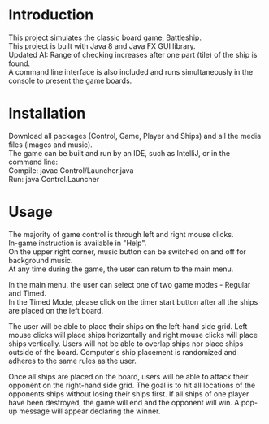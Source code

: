 # Introduction
This project simulates the classic board game, Battleship.\
This project is built with Java 8 and Java FX GUI library.\
Updated AI: Range of checking increases after one part (tile) of the ship is found.\
A command line interface is also included and runs simultaneously in the console to present the game boards.

# Installation
Download all packages (Control, Game, Player and Ships) and all the media files (images and music).\
The game can be built and run by an IDE, such as IntelliJ, or in the command line:\
Compile: javac Control/Launcher.java\
Run: java Control.Launcher

# Usage
The majority of game control is through left and right mouse clicks.\
In-game instruction is available in "Help".\
On the upper right corner, music button can be switched on and off for background music.\
At any time during the game, the user can return to the main menu.

In the main menu, the user can select one of two game modes - Regular and Timed.\
In the Timed Mode, please click on the timer start button after all the ships are placed on the left board.
  
The user will be able to place their ships on the left-hand side grid. Left mouse clicks will place ships horizontally and right mouse clicks will place ships vertically. Users will not be able to overlap ships nor place ships outside of the board. Computer's ship placement is randomized and adheres to the same rules as the user.

Once all ships are placed on the board, users will be able to attack their opponent on the right-hand side grid. The goal is to hit all locations of the opponents ships without losing their ships first. If all ships of one player have been destroyed, the game will end and the opponent will win.
A pop-up message will appear declaring the winner.
